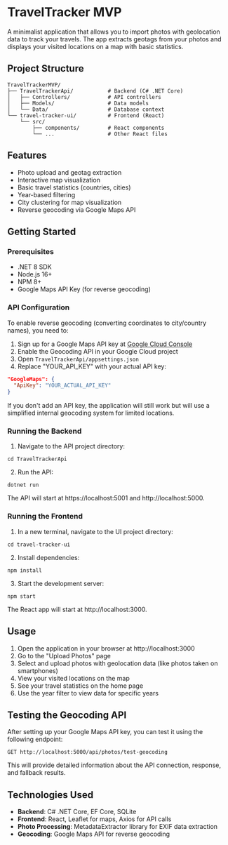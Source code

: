 # TravelTracker MVP

A minimalist application that allows you to import photos with geolocation data to track your travels. The app extracts geotags from your photos and displays your visited locations on a map with basic statistics.

## Project Structure

```
TravelTrackerMVP/
├── TravelTrackerApi/           # Backend (C# .NET Core)
│   ├── Controllers/            # API controllers
│   ├── Models/                 # Data models
│   └── Data/                   # Database context
└── travel-tracker-ui/          # Frontend (React)
    └── src/
        ├── components/         # React components
        └── ...                 # Other React files
```

## Features

- Photo upload and geotag extraction
- Interactive map visualization
- Basic travel statistics (countries, cities)
- Year-based filtering
- City clustering for map visualization
- Reverse geocoding via Google Maps API

## Getting Started

### Prerequisites

- .NET 8 SDK
- Node.js 16+
- NPM 8+
- Google Maps API Key (for reverse geocoding)

### API Configuration

To enable reverse geocoding (converting coordinates to city/country names), you need to:

1. Sign up for a Google Maps API key at [Google Cloud Console](https://console.cloud.google.com/)
2. Enable the Geocoding API in your Google Cloud project
3. Open `TravelTrackerApi/appsettings.json`
4. Replace "YOUR_API_KEY" with your actual API key:

```json
"GoogleMaps": {
  "ApiKey": "YOUR_ACTUAL_API_KEY"
}
```

If you don't add an API key, the application will still work but will use a simplified internal geocoding system for limited locations.

### Running the Backend

1. Navigate to the API project directory:

```
cd TravelTrackerApi
```

2. Run the API:

```
dotnet run
```

The API will start at https://localhost:5001 and http://localhost:5000.

### Running the Frontend

1. In a new terminal, navigate to the UI project directory:

```
cd travel-tracker-ui
```

2. Install dependencies:

```
npm install
```

3. Start the development server:

```
npm start
```

The React app will start at http://localhost:3000.

## Usage

1. Open the application in your browser at http://localhost:3000
2. Go to the "Upload Photos" page
3. Select and upload photos with geolocation data (like photos taken on smartphones)
4. View your visited locations on the map
5. See your travel statistics on the home page
6. Use the year filter to view data for specific years

## Testing the Geocoding API

After setting up your Google Maps API key, you can test it using the following endpoint:

```
GET http://localhost:5000/api/photos/test-geocoding
```

This will provide detailed information about the API connection, response, and fallback results.

## Technologies Used

- **Backend**: C# .NET Core, EF Core, SQLite
- **Frontend**: React, Leaflet for maps, Axios for API calls
- **Photo Processing**: MetadataExtractor library for EXIF data extraction
- **Geocoding**: Google Maps API for reverse geocoding 